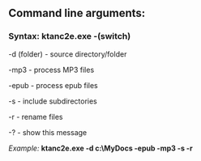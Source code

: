 ## Command line arguments: ##

### Syntax: ktanc2e.exe -(switch) ###

-d (folder)	- source directory/folder

-mp3		- process MP3 files

-epub		- process epub files

-s			- include subdirectories

-r			- rename files

-?			- show this message


_Example:_ **ktanc2e.exe -d c:\MyDocs -epub -mp3 -s -r**